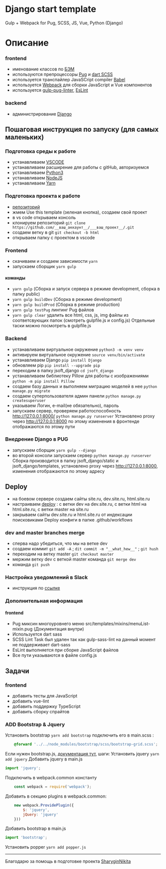 # Django start template
Gulp + Webpack for Pug, SCSS, JS, Vue, Python (Django)

# Описание
### frontend
* именование классов по [БЭМ](https://ru.bem.info/)
* используются препроцессоры [Pug](https://pugjs.org/) и [dart SCSS](https://sass-scss.ru/dart-sass/)
* используется транспайлер JavaSCript compiler [Babel](https://babeljs.io/)
* используется [Webpack](https://webpack.js.org/) для сборки JavaScript и Vue компонентов
* используется [gulp-pug-linter](https://www.npmjs.com/package/gulp-pug-linter), [EsLint](https://eslint.org/)
### backend
* администрирование [Django](https://ru.wikipedia.org/wiki/Django)

## Пошаговая инструкция по запуску (для самых маленьких)
### Подготовка среды к работе
* устанавливаем [VSCODE](https://code.visualstudio.com/)
* устанавливаем расширение для работы с gitHub, авторизуемся
* устанавливаем [Python3](https://www.python.org/downloads/)
* устанавливаем [NodeJS](https://nodejs.org/en/)
* устанавливаем [Yarn](https://yarnpkg.com/en/docs/install)

### Подготовка проекта к работе
* [репозиторий](https://github.com/MikhailArsentev/django-start-template)
* жмем Use this template (зеленая кнопка), создаем свой проект
* в vs code открываем консоль
* клонируем репозиторий ````git clone https://github.com/__ваш_аккаунт__/___ваш_проект__/.git````
* создаем ветку в git ````git checkout -b html````
* открываем папку с проектом в vscode

### Frontend
* скачиваем и создаем зависимости ````yarn````
* запускаем сборщик ````yarn gulp````
#### команды
* ````yarn gulp```` (Сборка и запуск сервера в режиме development, сборка в папку public)
* ````yarn gulp buildDev```` (Сборка в режиме development)
* ````yarn gulp buildProd```` (Сборка в режиме production)
* ````yarn gulp testPug```` линтинг Pug файлов
* ````yarn gulp clear```` удалить все html, css, js, img файлы из соответсвующих папок (смотреть gulpfile.js и config.js)
Отдельные таски можно посмотреть в gulpfile.js

### Backend
* устанавливаем виртуальное окружение ````python3 -m venv venv````
* активируем виртуальное окружение ````source venv/bin/activate````
* устанавливаем Django ````pip install Django````
* обновляем pip ````pip install --upgrade pip````
* переходим в папку jsoft_django ````cd jsoft_django````
* устанавливаем библиотеку Pillow для работы с изображениями ````python -m pip install Pillow````
* создаем базу данных и выполняем миграцию моделей в нее ````python manage.py migrate````
* создаем суперпользователя админ панели ````python manage.py createsuperuser```` 
* указываем Логин, e-mail(не обязательно), пароль
* запускаем сервер, проверяем работоспособность http://127.0.0.1:8000/ ````python manage.py runserver````
Установлено proxy через http://127.0.0.1:8000 по этому изменения в фронтенде отображаются по этому пути

### Внедрение Django в PUG
* запускаем сборщик ````yarn gulp --django````
* во второй консоли запускаем сервер ````python manage.py runserver````
Сборка производится в папку jsoft_django/static и jsoft_django/templates, установлено proxy через http://127.0.0.1:8000, изменения отображаются по этому адресу

## Deploy
* на боевом сервере создаем сайты site.ru, dev.site.ru, html.site.ru
* настраиваем [deploy](https://help.github.com/en/actions/configuring-and-managing-workflows/configuring-a-workflow) : с ветки dev на dev.site.ru, с ветки html на html.site.ru, с ветки master на site.ru
* закрываем сайты dev.site.ru и html.site.ru от индексации поисковиками
Deploy конфиги в папке .github/workflows

### dev and master branches merge
* сперва надо убедиться, что мы на ветке dev
* создаем коммит ````git add -A```` ; ````dit commit -m "__what_hew__"```` ; ````git hush```` 
* переходим на ветку master ````git checkout master````
* мержим ветку dev с веткой master команда ````git merge dev````
* команда ````git push````

### Настройка уведомлений в Slack
* инструкция по [ссылке](https://slack.com/apps/A0F7YS2SX-github-enterprise-server)

### Дополнительная информация
#### frontend
* Pug миксин многоуровнего меню src/templates/mixins/menuList-mixin.pug (Документация внутри)
* Используется dart sass
* SCSS Lint Task был удален так как gulp-sass-lint на данный момент не поддерживает dart-sass
* EsLint выполняется при сборке JavaScript файлов
* Все пути указываются в файле config.js

## Задачи
### frontend
* добавить тесты для JavaScript
* добавить vue-lint
* добавить поддержку TypeScript
* добавить сборку спрайтов

### ADD Bootstrap & Jquery
Установить bootstrap  ````yarn add bootstrap````
подключить его в main.scss :
```scss
    @forward '../../node_modules/bootstrap/scss/bootstrap-grid.scss';
```
Если нужен bootstrap.js, [документация тут](https://bootstrap-4.ru/docs/4.4/getting-started/webpack/), шаги:
Установить jquery  ````yarn add jquery````
Добавить jquery в main.js
```javascript
import 'jquery';
```
Подключить в webpack.common константу 
```javascript
    const webpack = require('webpack');
```
Добавить в секцию plugins в webpack.common:
```javascript
    new webpack.ProvidePlugin({
        $: 'jquery',
        jQuery: 'jquery'
    }))
```
Добавить bootstrap в main.js
```javascript
import 'bootstrap';
```
Установить popper ````yarn add popper.js```` 

***
Благодарю за помощь в подготовке проекта [SharyginNikita](https://github.com/SharyginNikita/)